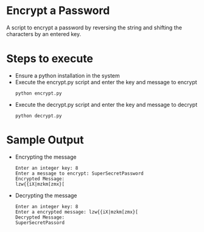 # Encrypt a Password

A script to encrypt a password by reversing the string and shifting the characters by an entered key.

# Steps to execute
- Ensure a python installation in the system
- Execute the encrypt.py script and enter the key and message to encrypt
  ```
  python encrypt.py
  ```
- Execute the decrypt.py script and enter the key and message to decrypt
  ```
  python decrypt.py
  ```

# Sample Output
- Encrypting the message
  ```
  Enter an integer key: 8
  Enter a message to encrypt: SuperSecretPassword
  Encrypted Message:
  lzw{{iX|mzkm[zmx}[
  ```
- Decrypting the message
  ```
  Enter an integer key: 8
  Enter a encrypted message: lzw{{iX|mzkm[zmx}[
  Decrypted Message:
  SuperSecretPassord
  ```